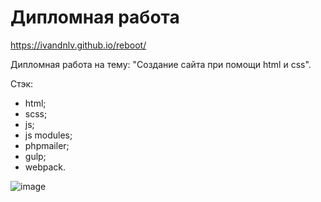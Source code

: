 # Дипломная работа
https://ivandnlv.github.io/reboot/

Дипломная работа на тему: "Создание сайта при помощи html и css".

Стэк: 
+ html; 
+ scss; 
+ js; 
+ js modules;
+ phpmailer;
+ gulp; 
+ webpack.

![image](https://user-images.githubusercontent.com/91759945/173764200-1d9fba26-321d-4b3e-a4af-50e870d0c10f.png)
